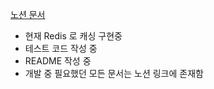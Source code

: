 [노션 문서](https://confirmed-soil-684.notion.site/9ae28618476c4f5ba7909297f4977d25)
- 현재 Redis 로 캐싱 구현중
- 테스트 코드 작성 중
- README 작성 중
- 개발 중 필요했던 모든 문서는 노션 링크에 존재함

